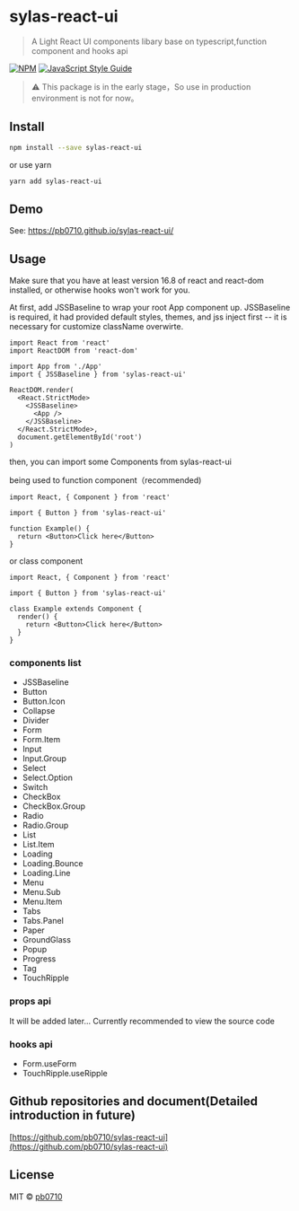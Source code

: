 # sylas-react-ui

> A Light React UI components libary base on typescript,function component and hooks api

[![NPM](https://img.shields.io/npm/v/sylas-react-ui.svg)](https://www.npmjs.com/package/sylas-react-ui) [![JavaScript Style Guide](https://img.shields.io/badge/code_style-standard-brightgreen.svg)](https://standardjs.com)

> ⚠️ This package is in the early stage，So use in production environment is not for now。

## Install

```bash
npm install --save sylas-react-ui
```

or use yarn

```bash
yarn add sylas-react-ui
```

## Demo

See: https://pb0710.github.io/sylas-react-ui/

## Usage

Make sure that you have at least version 16.8 of react and react-dom installed, or otherwise hooks won't work for you.

At first, add JSSBaseline to wrap your root App component up.
JSSBaseline is required, it had provided default styles, themes, and jss inject first -- it is necessary for customize className overwirte.

```tsx
import React from 'react'
import ReactDOM from 'react-dom'

import App from './App'
import { JSSBaseline } from 'sylas-react-ui'

ReactDOM.render(
  <React.StrictMode>
    <JSSBaseline>
      <App />
    </JSSBaseline>
  </React.StrictMode>,
  document.getElementById('root')
)
```

then, you can import some Components from sylas-react-ui

being used to function component（recommended)

```tsx
import React, { Component } from 'react'

import { Button } from 'sylas-react-ui'

function Example() {
  return <Button>Click here</Button>
}
```

or class component

```tsx
import React, { Component } from 'react'

import { Button } from 'sylas-react-ui'

class Example extends Component {
  render() {
    return <Button>Click here</Button>
  }
}
```

### components list

- JSSBaseline
- Button
- Button.Icon
- Collapse
- Divider
- Form
- Form.Item
- Input
- Input.Group
- Select
- Select.Option
- Switch
- CheckBox
- CheckBox.Group
- Radio
- Radio.Group
- List
- List.Item
- Loading
- Loading.Bounce
- Loading.Line
- Menu
- Menu.Sub
- Menu.Item
- Tabs
- Tabs.Panel
- Paper
- GroundGlass
- Popup
- Progress
- Tag
- TouchRipple

### props api

It will be added later...
Currently recommended to view the source code

### hooks api

- Form.useForm
- TouchRipple.useRipple

## Github repositories and document(Detailed introduction in future)

[https://github.com/pb0710/sylas-react-ui](https://github.com/pb0710/sylas-react-ui)

## License

MIT © [pb0710](https://github.com/pb0710)
